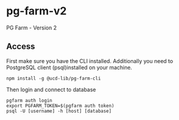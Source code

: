 # pg-farm-v2
PG Farm - Version 2


## Access

First make sure you have the CLI installed.  Additionally you need to PostgreSQL client (psql)installed on your machine.

```
npm install -g @ucd-lib/pg-farm-cli
```

Then login and connect to database

```
pgfarm auth login
export PGFARM_TOKEN=$(pgfarm auth token)
psql -U [username] -h [host] [database]
```